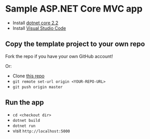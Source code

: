 # Sample ASP.NET Core MVC app

* Install [dotnet core 2.2](https://dotnet.microsoft.com/download/dotnet-core/2.2)
* Install [Visual Studio Code](https://code.visualstudio.com/Download)

## Copy the template project to your own repo
Fork the repo if you have your own GitHub account!

Or:
* Clone [this repo](https://github.com/scottmcelveen/aspnetcore-mvc-movies.git)
* `git remote set-url origin <YOUR-REPO-URL>`
* `git push origin master`

## Run the app
* `cd <checkout dir>`
* `dotnet build`
* `dotnet run`
* visit `http://localhost:5000`
